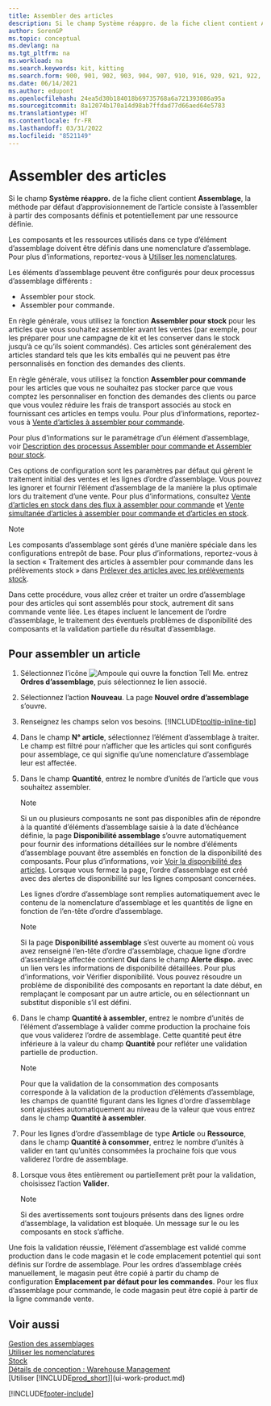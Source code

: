 ```yaml
---
title: Assembler des articles
description: Si le champ Système réappro. de la fiche client contient Assemblage, la méthode par défaut d’approvisionnement de l’article consiste à l’assembler à partir des composants définis.
author: SorenGP
ms.topic: conceptual
ms.devlang: na
ms.tgt_pltfrm: na
ms.workload: na
ms.search.keywords: kit, kitting
ms.search.form: 900, 901, 902, 903, 904, 907, 910, 916, 920, 921, 922, 923, 940, 941, 942, 930, 931, 932, 914, 915, 905
ms.date: 06/14/2021
ms.author: edupont
ms.openlocfilehash: 24ea5d30b184018b69735768a6a721393086a95a
ms.sourcegitcommit: 8a12074b170a14d98ab7ffdad77d66aed64e5783
ms.translationtype: HT
ms.contentlocale: fr-FR
ms.lasthandoff: 03/31/2022
ms.locfileid: "8521149"
---
```

# <a name="assemble-items"></a>Assembler des articles
Si le champ **Système réappro.** de la fiche client contient **Assemblage**, la méthode par défaut d’approvisionnement de l’article consiste à l’assembler à partir des composants définis et potentiellement par une ressource définie.  

Les composants et les ressources utilisés dans ce type d’élément d’assemblage doivent être définis dans une nomenclature d’assemblage. Pour plus d’informations, reportez-vous à [Utiliser les nomenclatures](inventory-how-work-BOMs.md).  

Les éléments d’assemblage peuvent être configurés pour deux processus d’assemblage différents :  

-   Assembler pour stock.  
-   Assembler pour commande.  

En règle générale, vous utilisez la fonction **Assembler pour stock** pour les articles que vous souhaitez assembler avant les ventes (par exemple, pour les préparer pour une campagne de kit et les conserver dans le stock jusqu’à ce qu’ils soient commandés). Ces articles sont généralement des articles standard tels que les kits emballés qui ne peuvent pas être personnalisés en fonction des demandes des clients.  

En règle générale, vous utilisez la fonction **Assembler pour commande** pour les articles que vous ne souhaitez pas stocker parce que vous comptez les personnaliser en fonction des demandes des clients ou parce que vous voulez réduire les frais de transport associés au stock en fournissant ces articles en temps voulu. Pour plus d’informations, reportez-vous à [Vente d’articles à assembler pour commande](assembly-how-to-sell-items-assembled-to-order.md).  

Pour plus d’informations sur le paramétrage d’un élément d’assemblage, voir [Description des processus Assembler pour commande et Assembler pour stock](assembly-assemble-to-order-or-assemble-to-stock.md).  

Ces options de configuration sont les paramètres par défaut qui gèrent le traitement initial des ventes et les lignes d’ordre d’assemblage. Vous pouvez les ignorer et fournir l’élément d’assemblage de la manière la plus optimale lors du traitement d’une vente. Pour plus d’informations, consultez [Vente d’articles en stock dans des flux à assembler pour commande](assembly-how-to-sell-assemble-to-order-items-and-inventory-items-together.md) et [Vente simultanée d’articles à assembler pour commande et d’articles en stock](assembly-how-to-sell-assemble-to-order-items-and-inventory-items-together.md).

> [!NOTE]  
> Les composants d’assemblage sont gérés d’une manière spéciale dans les configurations entrepôt de base. Pour plus d’informations, reportez-vous à la section « Traitement des articles à assembler pour commande dans les prélèvements stock » dans [Prélever des articles avec les prélèvements stock](warehouse-how-to-pick-items-with-inventory-picks.md).   

Dans cette procédure, vous allez créer et traiter un ordre d’assemblage pour des articles qui sont assemblés pour stock, autrement dit sans commande vente liée. Les étapes incluent le lancement de l’ordre d’assemblage, le traitement des éventuels problèmes de disponibilité des composants et la validation partielle du résultat d’assemblage.

## <a name="to-assemble-an-item"></a>Pour assembler un article  
1.  Sélectionnez l’icône ![Ampoule qui ouvre la fonction Tell Me.](media/ui-search/search_small.png "Dites-moi ce que vous voulez faire") entrez **Ordres d’assemblage**, puis sélectionnez le lien associé.  
2.  Sélectionnez l’action **Nouveau**. La page **Nouvel ordre d’assemblage** s’ouvre.  
3.  Renseignez les champs selon vos besoins. [!INCLUDE[tooltip-inline-tip](includes/tooltip-inline-tip_md.md)]
4.  Dans le champ **N° article**, sélectionnez l’élément d’assemblage à traiter. Le champ est filtré pour n’afficher que les articles qui sont configurés pour assemblage, ce qui signifie qu’une nomenclature d’assemblage leur est affectée.  
5.  Dans le champ **Quantité**, entrez le nombre d’unités de l’article que vous souhaitez assembler.  

    > [!NOTE]  
    >  Si un ou plusieurs composants ne sont pas disponibles afin de répondre à la quantité d’éléments d’assemblage saisie à la date d’échéance définie, la page **Disponibilité assemblage** s’ouvre automatiquement pour fournir des informations détaillées sur le nombre d’éléments d’assemblage pouvant être assemblés en fonction de la disponibilité des composants. Pour plus d’informations, voir [Voir la disponibilité des articles](inventory-how-availability-overview.md). Lorsque vous fermez la page, l’ordre d’assemblage est créé avec des alertes de disponibilité sur les lignes composant concernées.  

    Les lignes d’ordre d’assemblage sont remplies automatiquement avec le contenu de la nomenclature d’assemblage et les quantités de ligne en fonction de l’en-tête d’ordre d’assemblage.  

    > [!NOTE]  
    >  Si la page **Disponibilité assemblage** s’est ouverte au moment où vous avez renseigné l’en-tête d’ordre d’assemblage, chaque ligne d’ordre d’assemblage affectée contient **Oui** dans le champ **Alerte dispo.** avec un lien vers les informations de disponibilité détaillées. Pour plus d’informations, voir Vérifier disponibilité. Vous pouvez résoudre un problème de disponibilité des composants en reportant la date début, en remplaçant le composant par un autre article, ou en sélectionnant un substitut disponible s’il est défini.  

6.  Dans le champ **Quantité à assembler**, entrez le nombre d’unités de l’élément d’assemblage à valider comme production la prochaine fois que vous validerez l’ordre de assemblage. Cette quantité peut être inférieure à la valeur du champ **Quantité** pour refléter une validation partielle de production.  

    > [!NOTE]  
    >  Pour que la validation de la consommation des composants corresponde à la validation de la production d’éléments d’assemblage, les champs de quantité figurant dans les lignes d’ordre d’assemblage sont ajustées automatiquement au niveau de la valeur que vous entrez dans le champ **Quantité à assembler**.  
7.  Pour les lignes d’ordre d’assemblage de type **Article** ou **Ressource**, dans le champ **Quantité à consommer**, entrez le nombre d’unités à valider en tant qu’unités consommées la prochaine fois que vous validerez l’ordre de assemblage.
8.  Lorsque vous êtes entièrement ou partiellement prêt pour la validation, choisissez l’action **Valider**.  

    > [!NOTE]  
    >  Si des avertissements sont toujours présents dans des lignes ordre d’assemblage, la validation est bloquée. Un message sur le ou les composants en stock s’affiche.  

Une fois la validation réussie, l’élément d’assemblage est validé comme production dans le code magasin et le code emplacement potentiel qui sont définis sur l’ordre de assemblage. Pour les ordres d’assemblage créés manuellement, le magasin peut être copié à partir du champ de configuration **Emplacement par défaut pour les commandes**. Pour les flux d’assemblage pour commande, le code magasin peut être copié à partir de la ligne commande vente.  

## <a name="see-also"></a>Voir aussi
[Gestion des assemblages](assembly-assemble-items.md)  
[Utiliser les nomenclatures](inventory-how-work-BOMs.md)  
[Stock](inventory-manage-inventory.md)  
[Détails de conception : Warehouse Management](design-details-warehouse-management.md)  
[Utiliser [!INCLUDE[prod_short](includes/prod_short.md)]](ui-work-product.md)


[!INCLUDE[footer-include](includes/footer-banner.md)]